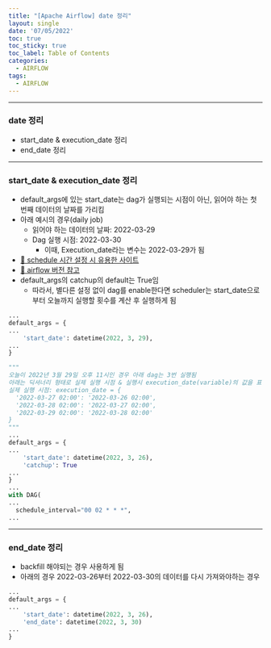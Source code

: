 ```yaml
---
title: "[Apache Airflow] date 정리"
layout: single
date: '07/05/2022'
toc: true
toc_sticky: true
toc_label: Table of Contents
categories:
  - AIRFLOW
tags:
  - AIRFLOW
---
```


---
### date 정리
* start_date & execution_date 정리
* end_date 정리

---

### start_date & execution_date 정리
* default_args에 있는 start_date는 dag가 실행되는 시점이 아닌, 읽어야 하는 첫번째 데이터의 날짜를 가리킴
* 아래 예시의 경우(daily job)
  * 읽어야 하는 데이터의 날짜: 2022-03-29
  * Dag 실행 시점: 2022-03-30
    * 이때, Execution_date라는 변수는 2022-03-29가 됨
* [🔗 schedule 시간 설정 시 유용한 사이트](https://crontab.guru)
* [🔗 airflow 버전 참고](https://cloud.google.com/composer/docs/concepts/versioning/composer-versions)
* default_args의 catchup의 default는 True임
  * 따라서, 별다른 설정 없이 dag를 enable한다면 scheduler는 start_date으로부터 오늘까지 실행할 횟수를 계산 후 실행하게 됨

```python
...
default_args = {
...
    'start_date': datetime(2022, 3, 29),
...
}
```

```python
"""
오늘이 2022년 3월 29일 오후 11시인 경우 아래 dag는 3번 실행됨
아래는 딕셔너리 형태로 실제 실행 시점 & 실행시 execution_date(variable)의 값을 표현
실제 실행 시점: execution_date = {
  '2022-03-27 02:00': '2022-03-26 02:00', 
  '2022-03-28 02:00': '2022-03-27 02:00', 
  '2022-03-29 02:00': '2022-03-28 02:00'
}
"""
...
default_args = {
...
    'start_date': datetime(2022, 3, 26),
    'catchup': True
...
}
...
with DAG(
...
  schedule_interval="00 02 * * *",
...


```
---

### end_date 정리
* backfill 해야되는 경우 사용하게 됨
* 아래의 경우 2022-03-26부터 2022-03-30의 데이터를 다시 가져와야하는 경우

```python
...
default_args = {
...
    'start_date': datetime(2022, 3, 26),
    'end_date': datetime(2022, 3, 30)
...
}
```



